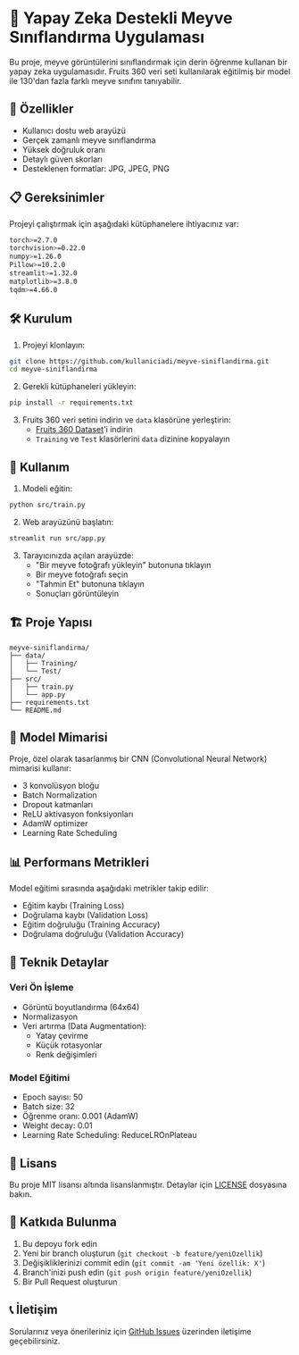 # 🍎 Yapay Zeka Destekli Meyve Sınıflandırma Uygulaması

Bu proje, meyve görüntülerini sınıflandırmak için derin öğrenme kullanan bir yapay zeka uygulamasıdır. Fruits 360 veri seti kullanılarak eğitilmiş bir model ile 130'dan fazla farklı meyve sınıfını tanıyabilir.

## 🚀 Özellikler

- Kullanıcı dostu web arayüzü
- Gerçek zamanlı meyve sınıflandırma
- Yüksek doğruluk oranı
- Detaylı güven skorları
- Desteklenen formatlar: JPG, JPEG, PNG

## 📋 Gereksinimler

Projeyi çalıştırmak için aşağıdaki kütüphanelere ihtiyacınız var:

```bash
torch>=2.7.0
torchvision>=0.22.0
numpy>=1.26.0
Pillow>=10.2.0
streamlit>=1.32.0
matplotlib>=3.8.0
tqdm>=4.66.0
```

## 🛠️ Kurulum

1. Projeyi klonlayın:
```bash
git clone https://github.com/kullaniciadi/meyve-siniflandirma.git
cd meyve-siniflandirma
```

2. Gerekli kütüphaneleri yükleyin:
```bash
pip install -r requirements.txt
```

3. Fruits 360 veri setini indirin ve `data` klasörüne yerleştirin:
   - [Fruits 360 Dataset](https://www.kaggle.com/datasets/moltean/fruits)'i indirin
   - `Training` ve `Test` klasörlerini `data` dizinine kopyalayın

## 🚀 Kullanım

1. Modeli eğitin:
```bash
python src/train.py
```

2. Web arayüzünü başlatın:
```bash
streamlit run src/app.py
```

3. Tarayıcınızda açılan arayüzde:
   - "Bir meyve fotoğrafı yükleyin" butonuna tıklayın
   - Bir meyve fotoğrafı seçin
   - "Tahmin Et" butonuna tıklayın
   - Sonuçları görüntüleyin

## 🏗️ Proje Yapısı

```
meyve-siniflandirma/
├── data/
│   ├── Training/
│   └── Test/
├── src/
│   ├── train.py
│   └── app.py
├── requirements.txt
└── README.md
```

## 🧠 Model Mimarisi

Proje, özel olarak tasarlanmış bir CNN (Convolutional Neural Network) mimarisi kullanır:

- 3 konvolüsyon bloğu
- Batch Normalization
- Dropout katmanları
- ReLU aktivasyon fonksiyonları
- AdamW optimizer
- Learning Rate Scheduling

## 📊 Performans Metrikleri

Model eğitimi sırasında aşağıdaki metrikler takip edilir:
- Eğitim kaybı (Training Loss)
- Doğrulama kaybı (Validation Loss)
- Eğitim doğruluğu (Training Accuracy)
- Doğrulama doğruluğu (Validation Accuracy)

## 🎯 Teknik Detaylar

### Veri Ön İşleme
- Görüntü boyutlandırma (64x64)
- Normalizasyon
- Veri artırma (Data Augmentation):
  - Yatay çevirme
  - Küçük rotasyonlar
  - Renk değişimleri

### Model Eğitimi
- Epoch sayısı: 50
- Batch size: 32
- Öğrenme oranı: 0.001 (AdamW)
- Weight decay: 0.01
- Learning Rate Scheduling: ReduceLROnPlateau

## 📝 Lisans

Bu proje MIT lisansı altında lisanslanmıştır. Detaylar için [LICENSE](LICENSE) dosyasına bakın.

## 👥 Katkıda Bulunma

1. Bu depoyu fork edin
2. Yeni bir branch oluşturun (`git checkout -b feature/yeniOzellik`)
3. Değişikliklerinizi commit edin (`git commit -am 'Yeni özellik: X'`)
4. Branch'inizi push edin (`git push origin feature/yeniOzellik`)
5. Bir Pull Request oluşturun

## 📞 İletişim

Sorularınız veya önerileriniz için [GitHub Issues](https://github.com/kullaniciadi/meyve-siniflandirma/issues) üzerinden iletişime geçebilirsiniz. 